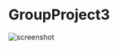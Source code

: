 # GroupProject3
![screenshot](https://github.com/Jay-Goss/GroupProject3/blob/master/shoppingkart/public/images/logo.png)

